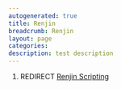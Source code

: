 ```yaml
---
autogenerated: true
title: Renjin
breadcrumb: Renjin
layout: page
categories: 
description: test description
---
```


1.  REDIRECT [Renjin Scripting](Renjin_Scripting )

